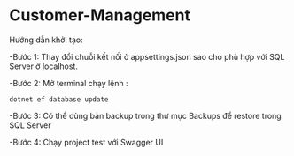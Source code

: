 ﻿# Customer-Management
Hướng dẫn khởi tạo:

-Bước 1: 
Thay đổi chuỗi kết nối ở appsettings.json sao cho phù hợp với SQL Server ở localhost.

-Bước 2:
Mở terminal chạy lệnh :
	
	dotnet ef database update

-Bước 3: Có thể dùng bản backup trong thư mục Backups để restore trong SQL Server

-Bước 4: Chạy project test với Swagger UI
